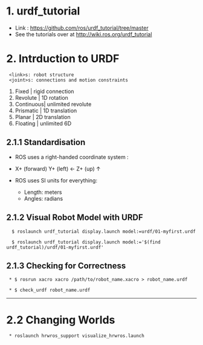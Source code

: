 # 1. urdf_tutorial

 * Link : https://github.com/ros/urdf_tutorial/tree/master 
 * See the tutorials over at http://wiki.ros.org/urdf_tutorial 

# 2. Intrduction to URDF

```
 <link>s: robot structure
 <joint>s: connections and motion constraints
```

 1. Fixed     | rigid connection
 2. Revolute  | 1D rotation
 3. Continuous| unlimited revolute
 4. Prismatic | 1D translation
 5. Planar    | 2D translation
 6. Floating  | unlimited 6D

## 2.1.1  Standardisation

 * ROS uses a right-handed coordinate system :

 * X+ (forward) Y+ (left) ←  Z+ (up) ↑

 * ROS uses SI units for everything:
    - Length: meters
    - Angles: radians

## 2.1.2 Visual Robot Model with URDF
```
  $ roslaunch urdf_tutorial display.launch model:=urdf/01-myfirst.urdf

  $ roslaunch urdf_tutorial display.launch model:='$(find urdf_tutorial)/urdf/01-myfirst.urdf'
```
## 2.1.3 Checking for Correctness
```
 * $ rosrun xacro xacro /path/to/robot_name.xacro > robot_name.urdf

 * $ check_urdf robot_name.urdf
```
-------------------------------------------------------------------------

# 2.2 Changing Worlds
```
 * roslaunch hrwros_support visualize_hrwros.launch 
```
